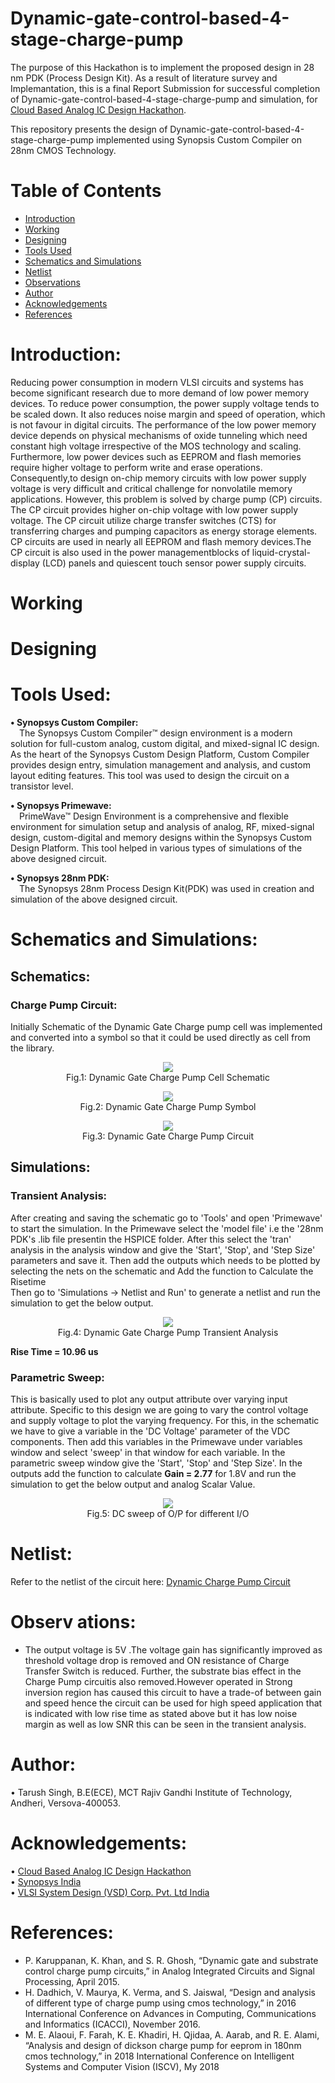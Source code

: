 # Dynamic-gate-control-based-4-stage-charge-pump
The purpose of this Hackathon is to implement the proposed design in 28 nm PDK (Process Design Kit).
As a result of literature survey and Implemantation, this is a final Report Submission for successful completion of Dynamic-gate-control-based-4-stage-charge-pump and simulation, for [Cloud Based Analog IC Design Hackathon](https://www.iith.ac.in/events/2022/02/15/Cloud-Based-Analog-IC-Design-Hackathon/).

This repository presents the design of Dynamic-gate-control-based-4-stage-charge-pump implemented using Synopsis Custom Compiler on 28nm CMOS Technology.

# Table of Contents
 * [Introduction](#introduction)
 * [Working](#working)
 * [Designing](#designing)
 * [Tools Used](#Tools-Used)
 * [Schematics and Simulations](#schematics-and-Simulations)
 * [Netlist](#netlist)
 * [Observations](#observations)
 * [Author](#author)
 * [Acknowledgements](#acknowledgements)
 * [References](#references)

# Introduction:

Reducing power consumption in modern VLSI circuits and systems has become significant research due to more demand of low power memory devices. To reduce power consumption, the power supply voltage tends to be scaled down. It also reduces noise margin and speed of operation, which is not favour in digital circuits. The performance of the low power memory device depends on physical mechanisms of oxide tunneling which need constant high voltage irrespective of the MOS technology and scaling. Furthermore, low power devices such as EEPROM and flash memories require higher voltage to perform write and erase operations. Consequently,to design on-chip memory circuits with low power supply voltage is very difficult and critical challenge for nonvolatile memory applications. However, this problem is solved by charge pump (CP) circuits. The CP circuit provides higher on-chip voltage with low power supply voltage. The CP circuit utilize charge transfer switches (CTS) for transferring charges and pumping capacitors as energy storage elements. CP circuits are used in nearly all EEPROM and flash memory devices.The CP circuit is also used in the power managementblocks of liquid-crystal-display (LCD) panels and quiescent touch sensor power supply circuits.

# Working

# Designing

# Tools Used:

<b>• Synopsys Custom Compiler:</b></br>
&emsp;The Synopsys Custom Compiler™ design environment is a modern solution for full-custom analog, custom digital, and mixed-signal IC design. As the heart of the Synopsys Custom Design Platform, Custom Compiler provides design entry, simulation management and analysis, and custom layout editing features. This tool was used to design the circuit on a transistor level.

<b>• Synopsys Primewave:</b></br>
&emsp;PrimeWave™ Design Environment is a comprehensive and flexible environment for simulation setup and analysis of analog, RF, mixed-signal design, custom-digital and memory designs within the Synopsys Custom Design Platform. This tool helped in various types of simulations of the above designed circuit.

<b>• Synopsys 28nm PDK:</b></br>
&emsp;The Synopsys 28nm Process Design Kit(PDK) was used in creation and simulation of the above designed circuit.

# Schematics and Simulations:

## Schematics:

### Charge Pump Circuit:
Initially Schematic of the Dynamic Gate Charge pump cell was implemented and converted into a symbol so that it could be used directly as cell from the library.
<p align="center">
  <img src="Images/Final_out_circuit_1.png"></br>
  Fig.1: Dynamic Gate Charge Pump Cell Schematic
</p>
<p align="center">
  <img src="Images/Final_out_symbol_symbol.png"></br>
  Fig.2: Dynamic Gate Charge Pump Symbol
</p>
<p align="center">
  <img src="Images/Final_out_symbol_cir.png"></br>
  Fig.3: Dynamic Gate Charge Pump Circuit
</p>

## Simulations:
### Transient Analysis:
After creating and saving the schematic go to 'Tools' and open 'Primewave' to start the simulation. In the Primewave select the 'model file' i.e the '28nm PDK's .lib file presentin the HSPICE folder. After this select the 'tran' analysis in the analysis window and give the 'Start', 'Stop', and 'Step Size' parameters and save it. Then add the outputs which needs to be plotted by selecting the nets on the schematic and Add the function to Calculate the Risetime </br>
Then go to 'Simulations -> Netlist and Run' to generate a netlist and run the simulation to get the below output.
<p align="center">
  <img src="Images/Final_out_1.png"></br>
  Fig.4: Dynamic Gate Charge Pump Transient Analysis
</p>
<b>Rise Time = 10.96 us </b>

### Parametric Sweep:
This is basically used to plot any output attribute over varying input attribute. Specific to this design we are going to vary the control voltage and supply voltage to plot the varying frequency. For this, in the schematic we have to give a variable in the 'DC Voltage' parameter of the VDC components. Then add this variables in the Primewave under variables window and select 'sweep' in that window for each variable. In the parametric sweep window give the 'Start', 'Stop' and 'Step Size'. In the outputs add the function to calculate <b>Gain = 2.77</b> for 1.8V and run the simulation to get the below output and analog Scalar Value.
<p align="center">
  <img src="Images/gmbyid_proof_1.png"></br>
  Fig.5: DC sweep of O/P for different I/O
</p>

# Netlist:

Refer to the netlist of the circuit here: <a href='Dynamic_CP.cir'>Dynamic Charge Pump Circuit</a>

# Observ ations:
- The output voltage is 5V .The voltage gain has significantly improved as threshold voltage drop is removed and ON resistance of Charge Transfer Switch is reduced. Further, the substrate bias effect in the Charge Pump circuitis also removed.However operated in Strong inversion region has caused this circuit to have a trade-of between gain and speed hence the circuit can be used for high speed application that is indicated with low rise time as stated above but it has low noise margin as well as low SNR this can be seen in the transient analysis.

# Author:
• Tarush Singh, B.E(ECE), MCT Rajiv Gandhi Institute of Technology, Andheri, Versova-400053.

# Acknowledgements:
• <a href='https://www.iith.ac.in/events/2022/02/15/Cloud-Based-Analog-IC-Design-Hackathon/'>Cloud Based Analog IC Design Hackathon</a></br>
• <a href='https://www.synopsys.com/'>Synopsys India</a></br>
• <a href='https://www.vlsisystemdesign.com/'>VLSI System Design (VSD) Corp. Pvt. Ltd India</a></br>

# References:
- P. Karuppanan, K. Khan, and S. R. Ghosh, “Dynamic gate and substrate control charge pump circuits,” in Analog Integrated Circuits and Signal Processing, April 2015.
- H. Dadhich, V. Maurya, K. Verma, and S. Jaiswal, “Design and analysis of different type of charge pump using cmos technology,” in 2016 International Conference on Advances in Computing, Communications and Informatics (ICACCI), November 2016.
- M. E. Alaoui, F. Farah, K. E. Khadiri, H. Qjidaa, A. Aarab, and R. E. Alami, “Analysis and design of dickson charge pump for eeprom in 180nm cmos technology,” in 2018 International Conference on Intelligent Systems and Computer Vision (ISCV), My 2018
